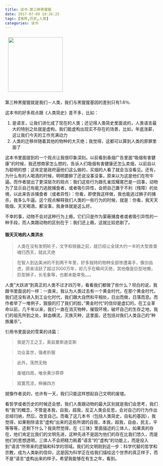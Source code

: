 ```yaml
---
title: 读书-第三种黑猩猩
date: 2017-07-09 18:26:25
tags: [推荐,历史,人类]
categories: 读书
---
```


<a href="https://book.douban.com/subject/10607615/"><img src="https://img3.doubanio.com/lpic/s9104203.jpg" style="width:180px; margin:10px"/>
</a>

第三种黑猩猩就是我们－人类，我们与黑猩猩基因的差别只有1.6％.

这本书的好多观点跟《人类简史》差不多，比如：

1. 是语言，让我们进化成了现在的人类；还记得人类简史里面说的，人类语言最大的特别之处就是虚构，我们能虚构出现实不存在的场景，比如，年底涨薪，这让我们今天的工作充满动力
2. 人类的迁移伴随着其他的物种的大灭绝；我觉得，这都可以算到人类的原罪里面了

这本书里面提到的一个观点让我很印象深刻。以前看到香烟广告里面“吸烟有害健康”的时候，我还想商家怎么想的，告诉人们吸烟有害健康还怎么卖烟，以前自以为聪明的想：这肯定是政府逼他们这么做的，买烟的人看了就会当没看见。还有，为什么有的人喝酒的时候，明明要醉了还说没事没事，原来以为这是他们在吹牛逼。而作者提出了更深层次的观点：我们这些行为跟孔雀炫耀尾巴是一回事，动物为了显示自己有能力逃脱捕食者，或者吸引异性，会把自己置于不利（残障）的处境，以此来告诉捕食者（或者异性）：你看，即使我这样做，我也能逃过狮子的捕杀，我多么牛逼。这个观点解释我们人类的一些行为的时候，就是：你看，我天天吸烟，天天喝酒，都没事，我身体就是这么好。

不幸的事，动物不会对这种行为上瘾，它们只是作为蒙蔽捕食者或者吸引异性的一种手段，而人类跟动物的区别在于：我们还上瘾，这就比较悲剧了。

#### 毁天灭地的人类洪水

> 人类在没有发明轮子，文字和铁器之前，就已经让全球大约一半的大型兽类魂归西天，就此灭绝

> 在智人到达美洲的不到两千年里，好多独特的物种全部惨遭毒手，像剑齿虎，原来活跃了超过3000万年，却几乎在瞬间灭绝，其他像是巨型地懒，巨型狮子，长毛象等，也都未能幸免。。。

人类”大跃进“到真正的人类不过才四万年，看看我们都做了些什么？坦白的说，我跟书里面说的一样：一直来，我认为人类过去有一个黄金时代，在那个黄金时代，我们还没有进入到工业化时代，我们跟大自然和平相处，日出而做，日落而息。而作者举了一堆例子，狠狠的打了我们的脸，”黄金时代“的信仰是虚幻的，在工业革命以前，几千年以来，我们一直在消灭物种，摧毁环境，破坏自己的生存之地，我们的祖先所到之处，鲜血横流，灭族灭种，这里面，还包括对我们人类自己的“种族屠杀”。

引用书里面说的雪莱的诗篇：

> 我是万王之王，奥兹曼斯迪亚斯

> 功业盖世，强者折服

> 此外，荡然无物

> 废墟四周，唯余黄沙莽莽

> 寂寞荒凉，伸展四方

就像作者说的，也许有一天，我们只能这样想起自己文明的废墟。

看哲学或者历史的时候还会想，我们人类跟动物的最大区别就是我们会思考，我们有“我”的概念，不管是本我，自我，超我，反正人类会反思，会对自己的行为作出总结归纳，然后，改变自己。而看了这几本书（包括人类简史，自私的基因），我觉得，如果剔除语言“虚构”出来的这些所谓的自我，本我，超我，自由，民主，平等等等，还剩下什么？我突然觉得，在《三体》里面描述的三体人，如果真的存在，他们肯定比我们的文明先进，这种先进不是因为他们的存在比我们悠久，而是他们的思想透明，三体人不会把精力耗着”语言“的”虚构“的功能上，而是投入到”语言“所带来的逻辑和科学的领域。我们的文明刚到这一步：科学代替的哲学和宗教，成为人类新的信仰，这是因为科学正在给我们描绘这个世界的真正样子，而不是”语言“虚构出来的样子。希望我能够在有生之年，看到。
